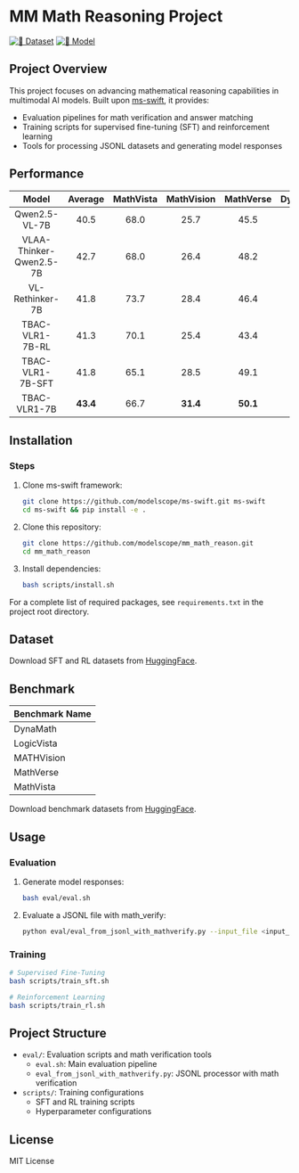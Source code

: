 # MM Math Reasoning Project

[![🤗 Dataset](https://img.shields.io/badge/%F0%9F%A4%97%20Dataset-huggingface-blue)](https://huggingface.co/datasets/TencentBAC/TBAC-VLR1-7B-SFT-DATA/tree/main)
[![🤗 Model](https://img.shields.io/badge/%F0%9F%A4%97%20Model-huggingface-blue)](https://huggingface.co/collections/TencentBAC/vlr1-6892c119672e8d0780e1d288)

## Project Overview
This project focuses on advancing mathematical reasoning capabilities in multimodal AI models. Built upon [ms-swift](https://github.com/modelscope/ms-swift.git), it provides:
- Evaluation pipelines for math verification and answer matching
- Training scripts for supervised fine-tuning (SFT) and reinforcement learning
- Tools for processing JSONL datasets and generating model responses

## Performance
| Model                              | **Average** | **MathVista** | **MathVision** | **MathVerse** | **DynaMath** | **LogicVista** |
| :--------------------------------: | :---------: | :-----------: | :------------: | :-----------: | :----------: | :------------: |
| Qwen2.5-VL-7B                      | 40.5        | 68.0          | 25.7           | 45.5          | 21.8         | 41.2           |
| VLAA-Thinker-Qwen2.5-7B            | 42.7        | 68.0          | 26.4           | 48.2          | 22.4         | 48.5           |
| VL-Rethinker-7B                    | 41.8        | 73.7          | 28.4           | 46.4          | 17.8         | 42.7           |
| TBAC-VLR1-7B-RL                    | 41.3        | 70.1          | 25.4           | 43.4          | 19.0         | 48.4           |
| TBAC-VLR1-7B-SFT                   | 41.8        | 65.1          | 28.5           | 49.1          | 20.6         | 45.5           |
| TBAC-VLR1-7B                       | **43.4**    | 66.7          | **31.4**       | **50.1**      | **22.6**     | 46.4           |

## Installation
### Steps
1. Clone ms-swift framework:
   ```bash
   git clone https://github.com/modelscope/ms-swift.git ms-swift
   cd ms-swift && pip install -e .
   ```
2. Clone this repository:
   ```bash
   git clone https://github.com/modelscope/mm_math_reason.git
   cd mm_math_reason
   ```
3. Install dependencies:
   ```bash
   bash scripts/install.sh
   ```
For a complete list of required packages, see `requirements.txt` in the project root directory.

## Dataset
Download SFT and RL datasets from [HuggingFace](https://huggingface.co/datasets/TencentBAC/TBAC-VLR1-7B-SFT-DATA/tree/main).

## Benchmark
| Benchmark Name   |
|-----------------|
| DynaMath        | 
| LogicVista      |
| MATHVision      | 
| MathVerse       |
| MathVista       |

Download benchmark datasets from [HuggingFace](https://huggingface.co/datasets/TencentBAC/TBAC-VLR1-7B-SFT-DATA/tree/main).

## Usage
### Evaluation
1. Generate model responses:
   ```bash
   bash eval/eval.sh
   ```
2. Evaluate a JSONL file with math_verify:
   ```bash
   python eval/eval_from_jsonl_with_mathverify.py --input_file <input_file.jsonl> --output_folder <output_folder>
   ```

### Training
```bash
# Supervised Fine-Tuning
bash scripts/train_sft.sh

# Reinforcement Learning
bash scripts/train_rl.sh
```

## Project Structure
- `eval/`: Evaluation scripts and math verification tools
  - `eval.sh`: Main evaluation pipeline
  - `eval_from_jsonl_with_mathverify.py`: JSONL processor with math verification
- `scripts/`: Training configurations
  - SFT and RL training scripts
  - Hyperparameter configurations

## License
MIT License
